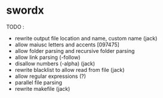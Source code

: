# swordx 
TODO :
- rewrite output file location and name, custom name (jack)
- allow maiusc letters and accents [097475]
- allow folder parsing and recursive folder parsing
- allow link parsing (-follow)
- disallow numbers (-alpha) (jack)
- rewrite blacklist to allow read from file (jack)
- allow regular expressions (?)
- parallel file parsing
- rewrite makefile (jack)
